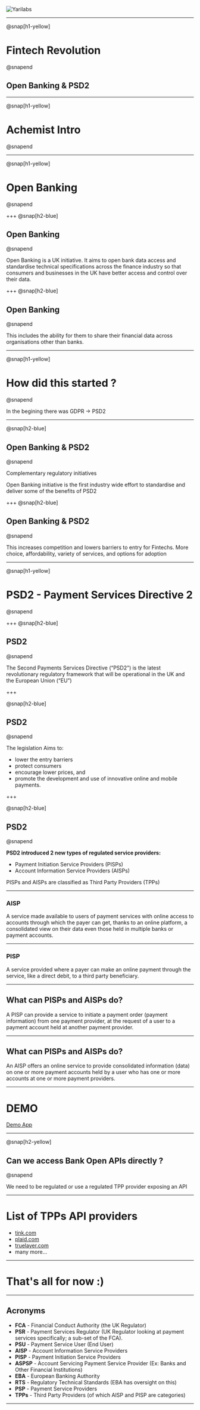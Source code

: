 
![Yarilabs](assets/yarilabs_logo_vH_signature_neg_transp.png)

---

@snap[h1-yellow]
# Fintech Revolution 
@snapend

## Open Banking & PSD2  

---

@snap[h1-yellow]
# Achemist Intro
@snapend

---

@snap[h1-yellow]
# Open Banking
@snapend

+++
@snap[h2-blue]
## Open Banking
@snapend

Open Banking is a UK initiative. 
It aims to open bank data access and standardise technical specifications 
across the finance industry so that consumers and businesses in the UK have 
better access and control over their data. 

+++
@snap[h2-blue]
## Open Banking
@snapend

This includes the ability for them to share their financial data across 
organisations other than banks.

---

@snap[h1-yellow]
# How did this started ? 
@snapend

In the begining there was GDPR -> PSD2

---
@snap[h2-blue]
## Open Banking & PSD2
@snapend

Complementary regulatory initiatives

Open Banking initiative is the first industry wide effort to 
standardise and deliver some of the benefits of PSD2

+++
@snap[h2-blue]
## Open Banking & PSD2
@snapend

This increases competition and lowers barriers to entry for Fintechs. 
More choice, affordability, variety of services, and options for adoption

---

@snap[h1-yellow]
# PSD2 - Payment Services Directive 2
@snapend

+++
@snap[h2-blue]
## PSD2 
@snapend


The Second Payments Services Directive (“PSD2”) is the latest revolutionary 
regulatory framework that will be operational in the UK and the European Union (“EU”) 

+++

@snap[h2-blue]
## PSD2 
@snapend

The legislation Aims to:

* lower the entry barriers
* protect consumers
* encourage lower prices, and
* promote the development and use of innovative online and mobile payments.

+++

@snap[h2-blue]
## PSD2 
@snapend

**PSD2  introduced 2 new types of regulated service providers:**

* Payment Initiation Service Providers (PISPs)
* Account Information Service Providers (AISPs)

PISPs and AISPs are classified as Third Party Providers (TPPs)

---

### AISP

A service made available to users of payment services with online access 
to accounts through which the payer can get, thanks to an online platform, 
a consolidated view on their data even those held in multiple banks or payment accounts.

---

### PISP
A service provided where a payer can make an online payment through the service, 
like a direct debit, to a third party beneficiary.

---

## What can PISPs and AISPs do?

A PISP can provide a service to initiate a payment order (payment information) 
from one payment provider, at the request of a user to a payment account held at 
another payment provider.

---

## What can PISPs and AISPs do?

An AISP offers an online service to provide consolidated information (data) 
on one or more payment accounts held by a user who has one or more accounts at 
one or more payment providers.

---

# DEMO

[Demo App](https://demo.truelayer.com/)

---

@snap[h2-yellow]
## Can we access Bank Open APIs directly ? 
@snapend

We need to be regulated or use a  regulated TPP provider exposing an API

---

# List of TPPs API providers 

* [tink.com](http://www.tink.com/)
* [plaid.com](http://plaid.com/)
* [truelayer.com](https://truelayer.com/)
* many more...

---

# That's all for now :)

---

## Acronyms

* **FCA** 	- Financial Conduct Authority (the UK Regulator)
* **PSR** 	- Payment Services Regulator (UK Regulator looking at payment 	services specifically; a sub-set of the FCA).
* **PSU** 	- Payment Service User (End User)
* **AISP** 	- Account Information Service Providers
* **PISP**	- Payment Initiation Service Providers
* **ASPSP** - Account Servicing Payment Service Provider (Ex: Banks and Other Financial Institutions)
* **EBA** 	- European Banking Authority
* **RTS** 	- Regulatory Technical Standards (EBA has oversight on this)
* **PSP** 	- Payment Service Providers
* **TPPs** 	- Third Party Providers (of which AISP and PISP are categories)

---
